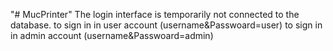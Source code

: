 "# MucPrinter" 
The login interface is temporarily not connected to the database.
to sign in in user account (username&Passwoard=user)
to sign in in admin account (username&Passwoard=admin)

